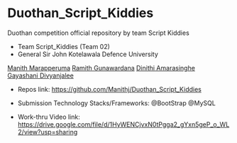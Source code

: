 # Duothan_Script_Kiddies
Duothan competition official repository by team Script Kiddies


- Team Script_Kiddies (Team 02)
- General Sir John Kotelawala Defence University

 [Manith Marapperuma](https://github.com/Manithj)
 [Ramith Gunawardana](https://github.com/Ramith-Gunawardana)
 [Dinithi Amarasinghe](https://github.com/DinaKaush)
 [Gayashani Divyanjalee](https://github.com/Gayashani00)

- Repos link: https://github.com/Manithj/Duothan_Script_Kiddies
- Submission Technology Stacks/Frameworks: @BootStrap @MySQL

- Work-thru Video link: https://drive.google.com/file/d/1HyWENCjvxN0tPgga2_gYxn5geP_o_WL2/view?usp=sharing
